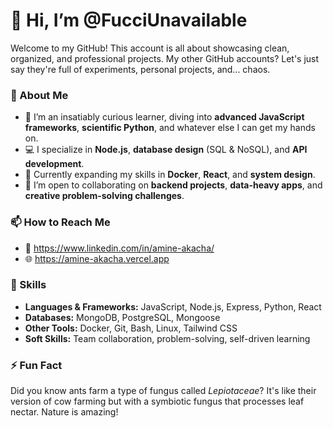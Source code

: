 # 👋 Hi, I’m @FucciUnavailable  

Welcome to my GitHub! This account is all about showcasing clean, organized, and professional projects. My other GitHub accounts? Let's just say they're full of experiments, personal projects, and... chaos.  

### 🚀 About Me  
- 👀 I’m an insatiably curious learner, diving into **advanced JavaScript frameworks**, **scientific Python**, and whatever else I can get my hands on.  
- 💻 I specialize in **Node.js**, **database design** (SQL & NoSQL), and **API development**.  
- 🌱 Currently expanding my skills in **Docker**, **React**, and **system design**.  
- 💞️ I’m open to collaborating on **backend projects**, **data-heavy apps**, and **creative problem-solving challenges**.  

### 📫 How to Reach Me  
- 📧 https://www.linkedin.com/in/amine-akacha/
- 🌐 https://amine-akacha.vercel.app
### 🎯 Skills  
- **Languages & Frameworks:** JavaScript, Node.js, Express, Python, React  
- **Databases:** MongoDB, PostgreSQL, Mongoose  
- **Other Tools:** Docker, Git, Bash, Linux, Tailwind CSS  
- **Soft Skills:** Team collaboration, problem-solving, self-driven learning  

### ⚡ Fun Fact  
Did you know ants farm a type of fungus called *Lepiotaceae*? It's like their version of cow farming but with a symbiotic fungus that processes leaf nectar. Nature is amazing!  
